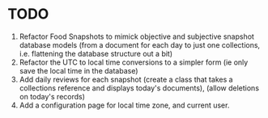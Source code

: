 # TODO
1. Refactor Food Snapshots to mimick objective and subjective snapshot database models (from a document for each day to just one collections, i.e. flattening the database structure out a bit)
2. Refactor the UTC to local time conversions to a simpler form (ie only save the local time in the database)
3. Add daily reviews for each snapshot (create a class that takes a collections reference and displays today's documents), (allow deletions on today's records)
4. Add a configuration page for local time zone, and current user. 
